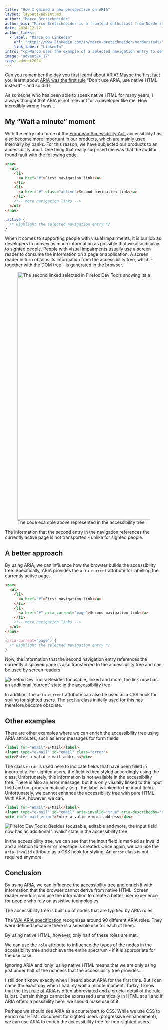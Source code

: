 ```yaml
---
title: "How I gained a new perspective on ARIA"
layout: layouts/advent.md
author: "Marco Bretschneider"
author_bio: "Marco Bretschneider is a frontend enthusiast from Norderstedt (Germany) and has been working at PPI AG for 19 years. He first came into contact with HTML back in 1997, and even though Marco has occasionally immersed himself in backend topics, his heart is still set on frontend development - with all the joys and sorrows that this entails."
date: 2024-12-17
author_links:
  - label: "Marco on LinkedIn"
    url: "https://www.linkedin.com/in/marco-bretschneider-norderstedt/"
    link_label: "LinkedIn"
intro: "<p>Marco uses the example of a selected navigation entry to demonstrate the richness of ARIA</p>"
image: "advent24_17"
tags: advent2024
---
```


Can you remember the day you first learnt about ARIA? Maybe the first fact you learnt about [ARIA was the first rule](https://www.w3.org/TR/using-aria/#NOTES) “Don't use ARIA, use native HTML instead“ - and so did I.
<!-- MM: Du kannst davon ausgehen, dass Leute auf Social Media schreiben werden, dass das nicht die erste Regel ist. -->
As someone who has been able to speak native HTML for many years, I always thought that ARIA is not relevant for a developer like me.
How incredibly wrong I was...

## My “Wait a minute” moment

With the entry into force of the [European Accessibility Act](https://employment-social-affairs.ec.europa.eu/policies-and-activities/social-protection-social-inclusion/persons-disabilities/union-equality-strategy-rights-persons-disabilities-2021-2030/european-accessibility-act_en), accessibility has also become more important in our products, which are mainly used internally by banks.
For this reason, we have subjected our products to an accessibility audit.
One thing that really surprised me was that the auditor found fault with the following code.

```html
<nav>
  <ul>
    <li>
      <a href="#">First navigation link</a>
    </li>
    <li>
      <a href="#" class="active">Second navigation link</a>
    </li>
    <!-- more navigation links -->
  </ul>
</nav>
```

```css
.active {
  /* Highlight the selected navigation entry */
}
```

When it comes to supporting people with visual impairments, it is our job as developers to convey as much information as possible that we also display to sighted people.
People with visual impairments usually use a screen reader to consume the information on a page or application. A screen reader in turn obtains its information from the accessibility tree, which - together with the DOM tree - is generated in the browser.

<figure class="u-mb">
  <img src="a11y-tree-1-1.png" alt="The second linked selected in Firefox Dev Tools showing its accessible properties" loading="lazy" width="693" height="793">
  <figcaption>The code example above represented in the accessibility tree
  </figcaption>
</figure>

The information that the second entry in the navigation references the currently active page is not transported - unlike for sighted people.

## A better approach

By using ARIA, we can influence how the browser builds the accessibility tree. Specifically, ARIA provides the `aria-current` attribute for labelling the currently active page.

```html
<nav>
  <ul>
    <li>
      <a href="#">First navigation link</a>
    </li>
    <li>
      <a href="#" aria-current="page">Second navigation link</a>
    </li>
    <!-- more navigation links -->
  </ul>
</nav>
```

```css
[aria-current="page"] {
  /* Highlight the selected navigation entry */
}
```

Now, the information that the second navigation entry references the currently displayed page is also transferred to the accessibility tree and can be used by screen readers.

![Firefox Dev Tools: Besides focusable, linked and more, the link now has an additional 'current' state in the accessibility tree](a11y-tree-2-1.png)

In addition, the `aria-current` attribute can also be used as a CSS hook for styling for sighted users. The `active` class initially used for this has therefore become obsolete.

## Other examples

There are other examples where we can enrich the accessibility tree using ARIA attributes, such as error messages for form fields.

```html
<label for="email">E-Mail</label>
<input type="e-mail" id="email" class="error">
<div>Enter a valid e-mail address</div>
```

The class `error` is used here to indicate fields that have been filled in incorrectly. For sighted users, the field is then styled accordingly using the class. Unfortunately, this information is not available in the accessibility tree.
There is also an error message, but it is only visually linked to the input field and not programmatically (e.g., the label is linked to the input field).
Unfortunately, we cannot enhance the accessibility tree with pure HTML. With ARIA, however, we can.

```html
<label for="email">E-Mail</label>
<input type="e-mail" id="email" aria-invalid="true" aria-describedby="e-mail-error">
<div id="e-mail-error">Enter a valid e-mail address</div>
```

![Firefox Dev Tools: Besides focusable, editable and more, the input field now has an additional 'invalid' state in the accessibility tree](a11y-tree-3.png)

In the accessibility tree, we can see that the input field is marked as invalid and a relation to the error message is created. 
Once again, we can use the `aria-invalid` attribute as a CSS hook for styling. An `error` class is not required anymore.

## Conclusion

By using ARIA, we can influence the accessibility tree and enrich it with information that the browser cannot derive from native HTML. Screen reader vendors can use the information to create a better user experience for people who rely on assistive technologies.

The accessibility tree is built up of nodes that are typified by ARIA roles. 
<!-- MM: Bist du dir sicher, dass das stimmt? Was heißt typified?-->
The [WAI ARIA specification](https://www.w3.org/TR/wai-aria-1.2/#roles_categorization) recognises around 90 different ARIA roles. They were defined because there is a sensible use for each of them. 
<!-- MM: Kennst du sie alle so gut, dass du das sagen kannst? -->
By using native HTML, however, only half of these roles are met. 
<!-- MM: Was meinst du mit "are met"? -->
We can use the `role` attribute to influence the types of the nodes in the accessibility tree and achieve the entire spectrum - if it is appropriate for the use case. 
<!-- MM: Was meinst du mit "achieve the entire spectrum"? -->
Ignoring ARIA and ‘only’ using native HTML means that we are only using just under half of the richness that the accessibility tree provides...
<!-- MM: Der Satz passt besser nach dem nächsten Absatz, finde ich.  -->
I still don't know exactly when I heard about ARIA for the first time. But I can name the exact day when I had my wait a minute moment. Today, I know that the [first rule of ARIA](https://www.w3.org/TR/using-aria/#rule1) is often abbreviated and a crucial detail of the rule is lost. Certain things cannot be expressed semantically in HTML at all and if ARIA offers a possibility here, we should make use of it.

Perhaps we should see ARIA as a counterpart to CSS. While we use CSS to enrich our HTML document for sighted users (progressive enhancement), we can use ARIA to enrich the accessibility tree for non-sighted users.
<!-- MM: Hmm, ich weiß nicht. Das ist schon HTML und nicht ARIA. Du verleist mit dem Satz ARIA viel zu viel Bedeutung. Man kann keine Website ohne HTML bauen und eigentlich auch keine Website ohne CSS, aber man kann sehr wohl eine Website ohne ARIA bauen. Der vorherige Absatz ist eh schon ein gutes Schlusswort. -->